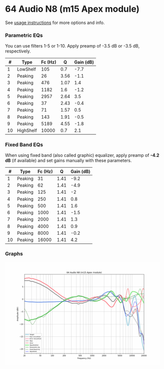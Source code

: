# 64 Audio N8 (m15 Apex module)
See [usage instructions](https://github.com/jaakkopasanen/AutoEq#usage) for more options and info.

### Parametric EQs
You can use filters 1-5 or 1-10. Apply preamp of -3.5 dB or -3.5 dB, respectively.

|   # | Type      |   Fc (Hz) |    Q |   Gain (dB) |
|-----|-----------|-----------|------|-------------|
|   1 | LowShelf  |       105 | 0.7  |        -7.7 |
|   2 | Peaking   |        26 | 3.56 |        -1.1 |
|   3 | Peaking   |       476 | 1.07 |         1.4 |
|   4 | Peaking   |      1182 | 1.6  |        -1.2 |
|   5 | Peaking   |      2957 | 2.64 |         3.5 |
|   6 | Peaking   |        37 | 2.43 |        -0.4 |
|   7 | Peaking   |        71 | 1.57 |         0.5 |
|   8 | Peaking   |       143 | 1.91 |        -0.5 |
|   9 | Peaking   |      5189 | 4.55 |        -1.8 |
|  10 | HighShelf |     10000 | 0.7  |         2.1 |

### Fixed Band EQs
When using fixed band (also called graphic) equalizer, apply preamp of **-4.2 dB** (if available) and set gains manually with these parameters.

|   # | Type    |   Fc (Hz) |    Q |   Gain (dB) |
|-----|---------|-----------|------|-------------|
|   1 | Peaking |        31 | 1.41 |        -9.2 |
|   2 | Peaking |        62 | 1.41 |        -4.9 |
|   3 | Peaking |       125 | 1.41 |        -2   |
|   4 | Peaking |       250 | 1.41 |         0.8 |
|   5 | Peaking |       500 | 1.41 |         1.6 |
|   6 | Peaking |      1000 | 1.41 |        -1.5 |
|   7 | Peaking |      2000 | 1.41 |         1.3 |
|   8 | Peaking |      4000 | 1.41 |         0.9 |
|   9 | Peaking |      8000 | 1.41 |        -0.2 |
|  10 | Peaking |     16000 | 1.41 |         4.2 |

### Graphs
![](./64%20Audio%20N8%20(m15%20Apex%20module).png)
